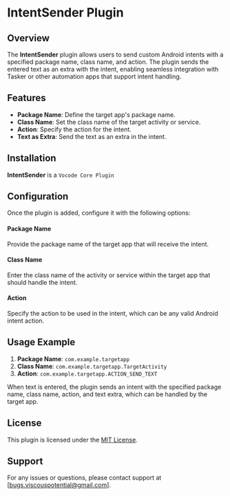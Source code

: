# IntentSender Plugin

## Overview
The **IntentSender** plugin allows users to send custom Android intents with a specified package name, class name, and action. The plugin sends the entered text as an extra with the intent, enabling seamless integration with Tasker or other automation apps that support intent handling.

## Features
- **Package Name**: Define the target app's package name.
- **Class Name**: Set the class name of the target activity or service.
- **Action**: Specify the action for the intent.
- **Text as Extra**: Send the text as an extra in the intent.

## Installation
**IntentSender** is a `Vocode Core Plugin`

## Configuration
Once the plugin is added, configure it with the following options:

#### Package Name
Provide the package name of the target app that will receive the intent.

#### Class Name
Enter the class name of the activity or service within the target app that should handle the intent.

#### Action
Specify the action to be used in the intent, which can be any valid Android intent action.

## Usage Example
1. **Package Name**: `com.example.targetapp`
2. **Class Name**: `com.example.targetapp.TargetActivity`
3. **Action**: `com.example.targetapp.ACTION_SEND_TEXT`

When text is entered, the plugin sends an intent with the specified package name, class name, action, and text extra, which can be handled by the target app.

## License
This plugin is licensed under the [MIT License](LICENSE).

## Support
For any issues or questions, please contact support at [bugs.viscouspotential@gmail.com].
